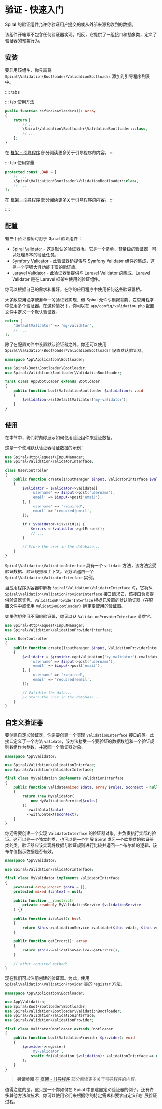 # 验证 - 快速入门

Spiral 的验证组件允许你验证用户提交的或从外部来源接收到的数据。

该组件开箱即不包含任何验证器实现。相反，它提供了一组接口和抽象类，定义了验证器的预期行为。

## 安装

要启用该组件，你只需将 `Spiral\Validation\Bootloader\ValidationBootloader` 添加到引导程序列表中。

:::: tabs

::: tab 使用方法

```php app/src/Application/Kernel.php
public function defineBootloaders(): array
{
    return [
        // ...
        \Spiral\Validation\Bootloader\ValidationBootloader::class,
        // ...
    ];
}
```

在 [框架 - 引导程序](../framework/bootloaders.md) 部分阅读更多关于引导程序的内容。
:::

::: tab 使用常量

```php app/src/Application/Kernel.php
protected const LOAD = [
    // ...
    \Spiral\Validation\Bootloader\ValidationBootloader::class,
    // ...
];
```

在 [框架 - 引导程序](../framework/bootloaders.md) 部分阅读更多关于引导程序的内容。
:::

::::

## 配置

有三个验证器桥可用于 Spiral 验证组件：

-   [Spiral Validator](./spiral.md) - 这是默认的验证器桥。它是一个简单、轻量级的验证器，可以处理基本的验证任务。
-   [Symfony Validator](./symfony.md) - 此验证器桥提供与 Symfony Validator 组件的集成，这是一个更强大且功能丰富的验证库。
-   [Laravel Validator](./laravel.md) - 此验证器桥提供与 Laravel Validator 的集成，Laravel Validator 是在 Laravel 框架中使用的验证组件。

你可以根据自己的需求和偏好，在你的应用程序中使用任何这些验证器桥。

大多数应用程序使用单一的验证器实现，但 Spiral 允许你根据需要，在应用程序中使用多个验证器。在这种情况下，你可以在 `app/config/validation.php` 配置文件中定义一个默认验证器。

```php app/config/validation.php
return [
    'defaultValidator' => 'my-validator',
    // ...
];
```

除了在配置文件中设置默认验证器之外，你还可以使用 `Spiral\Validation\Bootloader\ValidationBootloader` 设置默认验证器。

```php app/src/Application/Bootloader/AppBootloader.php
namespace App\Application\Bootloader;

use Spiral\Boot\Bootloader\Bootloader;
use Spiral\Validation\Bootloader\ValidationBootloader;

final class AppBootloader extends Bootloader
{
    public function boot(ValidationBootloader $validation): void
    {
        $validation->setDefaultValidator('my-validator');
    }
}
```

## 使用

在本节中，我们将向你展示如何使用验证组件来验证数据。

这是一个使用默认验证器验证数据的示例：

```php app/src/Interface/Controller/UserController.php
use Spiral\Http\Request\InputManager;
use Spiral\Validation\ValidatorInterface;

class UserController
{
    public function create(InputManager $input, ValidatorInterface $validator)
    {
        $validator = $validator->validate([
            'username' => $input->post('username'),
            'email' => $input->post('email'),
        ], [
            'username' => 'required',
            'email' => 'required|email',
        ]);
        
        if (!$validator->isValid()) {
            $errors = $validator->getErrors();
            // ...
        }

        // Store the user in the database...
    }
}
```

`Spiral\Validation\ValidationInterface` 具有一个 `validate` 方法，该方法接受验证数据、验证规则和上下文。该方法返回一个 `Spiral\Validation\ValidatorInterface` 实例。

当应用程序从容器中解析 `Spiral\Validation\ValidatorInterface` 时，它将从 `Spiral\Validation\ValidationProviderInterface` 接口请求它，该接口负责提供验证器实例。`ValidationProviderInterface` 根据已设置的默认验证器（在配置文件中或使用 `ValidationBootloader`）确定要使用的验证器。

如果你想使用不同的验证器，你可以从 `ValidationProviderInterface` 请求它。

```php app/src/Interface/Controller/UserController.php
use Spiral\Http\Request\InputManager;
use Spiral\Validation\ValidationProviderInterface;

class UserController
{
    public function create(InputManager $input, ValidationProviderInterface $provider)
    {
        $validator = $provider->getValidation('my-validator')->validate([
            'username' => $input->post('username'),
            'email' => $input->post('email'),
        ], [
            'username' => 'required',
            'email' => 'required|email',
        ]);

        // Validate the data...
        // Store the user in the database...
    }
}
```

## 自定义验证器

要创建自定义验证器，你需要创建一个实现 `ValidationInterface` 接口的类。此接口定义了一个方法 `validate`，该方法接受一个要验证的数据数组和一个验证规则数组作为参数，并返回一个验证器对象。

```php
namespace App\Validator;

use Spiral\Validation\ValidationInterface;
use Spiral\Validation\ValidatorInterface;

final class MyValidation implements ValidationInterface
{
    public function validate(mixed $data, array $rules, $context = null): ValidatorInterface
    {
        return (new MyValidator(
            new MyValidationService($rules)
        ))
          ->withData($data)
          ->withContext($context);
    }
}
```

你还需要创建一个实现 `ValidatorInterface` 的验证器对象，并负责执行实际的验证。这可以是一个独立的类，也可以是一个扩展 Spiral 或另一个库提供的验证器类的类。验证器应该实现将数据与验证规则进行比较并返回一个布尔值的逻辑，该布尔值指示数据是否有效。

```php
namespace App\Validator;

use Spiral\Validation\ValidatorInterface;

final class MyValidator implements ValidatorInterface
{
    protected array|object $data = [];
    protected mixed $context = null;
        
    public function __construct(
        private readonly MyValidationService $validationService
    ) {}
    
    public function isValid(): bool
    {
        return $this->validationService->validate($this->data, $this->context);
    }
    
    public function getErrors(): array
    {
        return $this->validationService->getErrors();
    }
    
    // other required methods
}
```

现在我们可以注册创建的验证器。为此，使用 `Spiral\Validation\ValidationProvider` 类的 `register` 方法。

```php app/src/Application/Bootloader/ValidatorBootloader.php
namespace App\Application\Bootloader;

use App\Validation;
use Spiral\Boot\Bootloader\Bootloader;
use Spiral\Validation\Bootloader\ValidationBootloader;
use Spiral\Validation\ValidationInterface;
use Spiral\Validation\ValidationProvider;

final class ValidatorBootloader extends Bootloader
{
    public function boot(ValidationProvider $provider): void
    {
        $provider->register(
            'my-validator',
            static fn(Validation $validation): ValidationInterface => new MyValidation()
        );
    }
}
```

> **另请参阅**
> 在 [框架 - 引导程序](../framework/bootloaders.md) 部分阅读更多关于引导程序的内容。

值得注意的是，这只是一个你如何在 Spiral 中创建自定义验证器的例子。还有许多其他方法和技术，你可以使用它们来根据你的特定需求和要求自定义和扩展验证过程。
